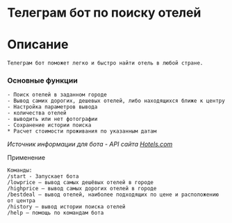 # Телеграм бот по поиску отелей

# Описание

    Телеграм бот поможет легко и быстро найти отель в любой стране.
   
### Основные функции
    - Поиск отелей в заданном городе
    - Вывод самих дорогих, дешевых отелей, либо находящихся ближе к центру
    - Настройка параметров вывода
    - количества отелей
    - выводить или нет фотографии
    - Сохранение истории поиска
    * Расчет стоимости проживания по указанным датам
  
  *Источник информации для бота - API сайта [Hotels.com](https://www.hotels.com/?locale=en_IE&pos=HCOM_EMEA&siteid=300000025)*
  

Применение

    Команды:
    /start - Запускает бота
    /lowprice — вывод самых дешёвых отелей в городе
    /highprice — вывод самых дорогих отелей в городе
    /bestdeal — вывод отелей, наиболее подходящих по цене и расположению от центра
    /history — вывод истории поиска отелей
    /help — помощь по командам бота
